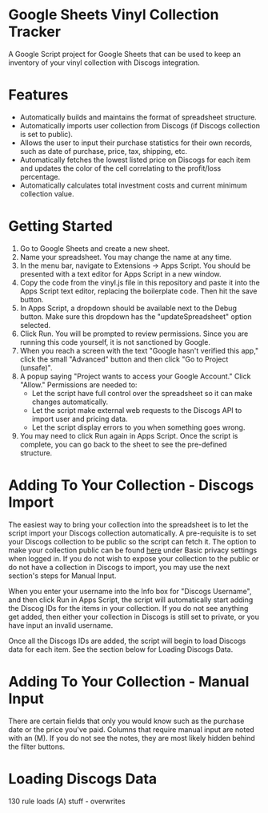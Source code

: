 # Google Sheets Vinyl Collection Tracker
A Google Script project for Google Sheets that can be used to keep an inventory of your vinyl collection with Discogs integration.

# Features
- Automatically builds and maintains the format of spreadsheet structure.
- Automatically imports user collection from Discogs (if Discogs collection is set to public).
- Allows the user to input their purchase statistics for their own records, such as date of purchase, price, tax, shipping, etc.
- Automatically fetches the lowest listed price on Discogs for each item and updates the color of the cell correlating to the profit/loss percentage.
- Automatically calculates total investment costs and current minimum collection value.

# Getting Started
1. Go to Google Sheets and create a new sheet.
2. Name your spreadsheet. You may change the name at any time.
3. In the menu bar, navigate to Extensions -> Apps Script. You should be presented with a text editor for Apps Script in a new window.
4. Copy the code from the vinyl.js file in this repository and paste it into the Apps Script text editor, replacing the boilerplate code. Then hit the save button.
5. In Apps Script, a dropdown should be available next to the Debug button. Make sure this dropdown has the "updateSpreadsheet" option selected.
6. Click Run. You will be prompted to review permissions. Since you are running this code yourself, it is not sanctioned by Google. 
7. When you reach a screen with the text "Google hasn't verified this app," click the small "Advanced" button and then click "Go to Project (unsafe)".
8. A popup saying "Project wants to access your Google Account." Click "Allow." Permissions are needed to:
   * Let the script have full control over the spreadsheet so it can make changes automatically.
   * Let the script make external web requests to the Discogs API to import user and pricing data.
   * Let the script display errors to you when something goes wrong.
9. You may need to click Run again in Apps Script. Once the script is complete, you can go back to the sheet to see the pre-defined structure.

# Adding To Your Collection - Discogs Import
The easiest way to bring your collection into the spreadsheet is to let the script import your Discogs collection automatically. A pre-requisite is to set your Discogs collection to be public so the script can fetch it. The option to make your collection public can be found [here](https://www.discogs.com/settings/privacy) under Basic privacy settings when logged in. If you do not wish to expose your collection to the public or do not have a collection in Discogs to import, you may use the next section's steps for Manual Input.

When you enter your username into the Info box for "Discogs Username", and then click Run in Apps Script, the script will automatically start adding the Discog IDs for the items in your collection. If you do not see anything get added, then either your collection in Discogs is still set to private, or you have input an invalid username.

Once all the Discogs IDs are added, the script will begin to load Discogs data for each item. See the section below for Loading Discogs Data.

# Adding To Your Collection - Manual Input
There are certain fields that only you would know such as the purchase date or the price you've paid. Columns that require manual input are noted with an (M). If you do not see the notes, they are most likely hidden behind the filter buttons.

# Loading Discogs Data
130 rule
loads (A) stuff - overwrites
